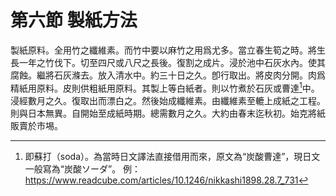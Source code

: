 # 第六節    製紙方法

製紙原料。全用竹之纖維素。而竹中要以麻竹之用爲尤多。當立春生筍之時。將生長一年之竹伐下。切至四尺或八尺之長後。復割之成片。浸於池中石灰水內。使其腐蝕。繼將石灰滌去。放入清水中。約三十日之久。卽行取出。將皮肉分開。肉爲精紙用原料。皮則供粗紙用原料。其製上等白紙者。則以竹煮於石灰或曹達[^39]中。浸經數月之久。復取出而漂白之。然後始成纖維素。由纖維素至轆上成紙之工程。則與日本無異。自開始至成紙時期。總需數月之久。大約由春末迄秋初。始克將紙販賣於市埸。

[^39]: 即蘇打（soda）。為當時日文譯法直接借用而來，原文為“炭酸曹達”，現日文一般寫為“炭酸ソーダ”。
例：https://www.readcube.com/articles/10.1246/nikkashi1898.28.7_731
